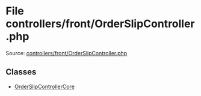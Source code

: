 File controllers/front/OrderSlipController.php
=========

Source: [controllers/front/OrderSlipController.php](https://github.com/PrestaShop/PrestaShop/blob/1.6.0.14/controllers/front/OrderSlipController.php)


Classes
-------

* [OrderSlipControllerCore](class.OrderSlipControllerCore.md)

